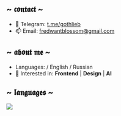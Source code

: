 ## ~ 𝖈𝖔𝖓𝖙𝖆𝖈𝖙 ~
- 📲 Telegram: [t.me/gothlieb](https://t.me/gothlieb)
- 📫 Email: fredwantblossom@gmail.com

## ~ 𝖆𝖇𝖔𝖚𝖙 𝖒𝖊 ~ 
- Languages: / English / Russian
- 👀 Interested in:  **Frontend** | **Design** | **AI**

## ~ 𝖑𝖆𝖓𝖌𝖚𝖆𝖌𝖊𝖘 ~
  <a href="https://skillicons.dev">
    <img src="https://skillicons.dev/icons?i=html,css,scss,js,ts,react,vue,redux,docker,git, gulp" />
  </a>
